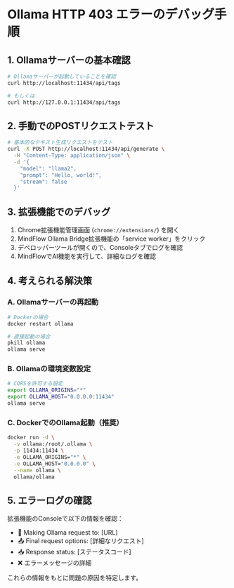 # Ollama HTTP 403 エラーのデバッグ手順

## 1. Ollamaサーバーの基本確認

```bash
# Ollamaサーバーが起動していることを確認
curl http://localhost:11434/api/tags

# もしくは
curl http://127.0.0.1:11434/api/tags
```

## 2. 手動でのPOSTリクエストテスト

```bash
# 基本的なテキスト生成リクエストをテスト
curl -X POST http://localhost:11434/api/generate \
  -H "Content-Type: application/json" \
  -d '{
    "model": "llama2",
    "prompt": "Hello, world!",
    "stream": false
  }'
```

## 3. 拡張機能でのデバッグ

1. Chrome拡張機能管理画面 (`chrome://extensions/`) を開く
2. MindFlow Ollama Bridge拡張機能の「service worker」をクリック
3. デベロッパーツールが開くので、Consoleタブでログを確認
4. MindFlowでAI機能を実行して、詳細なログを確認

## 4. 考えられる解決策

### A. Ollamaサーバーの再起動
```bash
# Dockerの場合
docker restart ollama

# 直接起動の場合  
pkill ollama
ollama serve
```

### B. Ollamaの環境変数設定
```bash
# CORSを許可する設定
export OLLAMA_ORIGINS="*"
export OLLAMA_HOST="0.0.0.0:11434"
ollama serve
```

### C. DockerでのOllama起動（推奨）
```bash
docker run -d \
  -v ollama:/root/.ollama \
  -p 11434:11434 \
  -e OLLAMA_ORIGINS="*" \
  -e OLLAMA_HOST="0.0.0.0" \
  --name ollama \
  ollama/ollama
```

## 5. エラーログの確認

拡張機能のConsoleで以下の情報を確認：
- 🔄 Making Ollama request to: [URL]  
- 📤 Final request options: [詳細なリクエスト]
- 📥 Response status: [ステータスコード]
- ❌ エラーメッセージの詳細

これらの情報をもとに問題の原因を特定します。